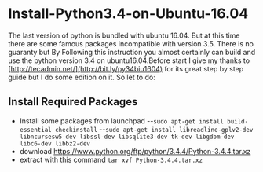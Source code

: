 # Install-Python3.4-on-Ubuntu-16.04
The last version of python is bundled with ubuntu 16.04. But at this time there are some famous packages incompatible with version 3.5. There is no guaranty but By Following this instruction you almost certainly  can build and use the python version 3.4 on ubuntu16.04.Before start I give my thanks to [http://tecadmin.net/](http://bit.ly/py34biu1604) for its great step by step guide but I do some edition on it. So let to do:
## Install Required Packages
- Install some packages from launchpad
    --`sudo apt-get install build-essential checkinstall`
    --`sudo apt-get install libreadline-gplv2-dev libncursesw5-dev libssl-dev libsqlite3-dev tk-dev libgdbm-dev libc6-dev libbz2-dev`
- download https://www.python.org/ftp/python/3.4.4/Python-3.4.4.tar.xz
- extract with this command `tar xvf Python-3.4.4.tar.xz`
